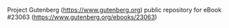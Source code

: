 Project Gutenberg (https://www.gutenberg.org) public repository for eBook #23063 (https://www.gutenberg.org/ebooks/23063)
